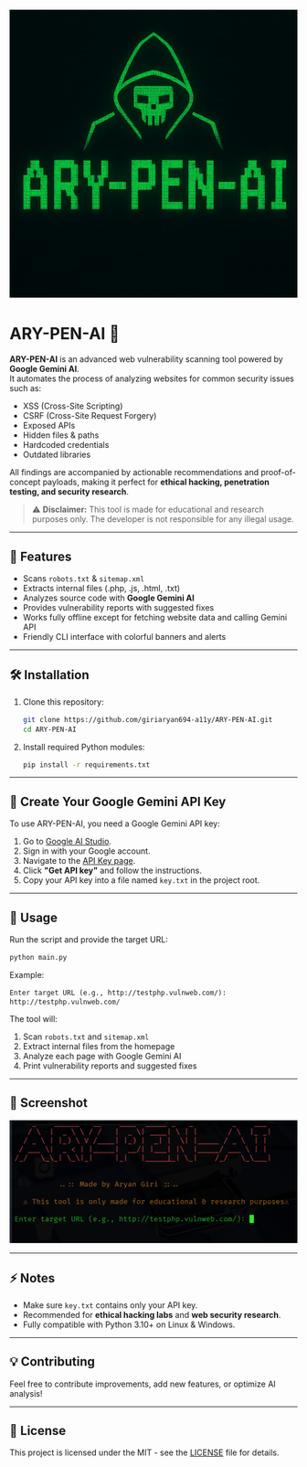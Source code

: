 
# ![ARY-PEN-AI](https://github.com/giriaryan694-a11y/ARY-PEN-AI/blob/main/image.png)

# ARY-PEN-AI 🚀

**ARY-PEN-AI** is an advanced web vulnerability scanning tool powered by **Google Gemini AI**.  
It automates the process of analyzing websites for common security issues such as:

- XSS (Cross-Site Scripting)  
- CSRF (Cross-Site Request Forgery)  
- Exposed APIs  
- Hidden files & paths  
- Hardcoded credentials  
- Outdated libraries  

All findings are accompanied by actionable recommendations and proof-of-concept payloads, making it perfect for **ethical hacking, penetration testing, and security research**.  

> ⚠ **Disclaimer:** This tool is made for educational and research purposes only. The developer is not responsible for any illegal usage.

---

## 🌟 Features

- Scans `robots.txt` & `sitemap.xml`
- Extracts internal files (.php, .js, .html, .txt)
- Analyzes source code with **Google Gemini AI**
- Provides vulnerability reports with suggested fixes
- Works fully offline except for fetching website data and calling Gemini API
- Friendly CLI interface with colorful banners and alerts

---

## 🛠 Installation

1. Clone this repository:
   ```bash
   git clone https://github.com/giriaryan694-a11y/ARY-PEN-AI.git
   cd ARY-PEN-AI
   ```

2. Install required Python modules:
   ```bash
   pip install -r requirements.txt
   ```

---

## 🔑 Create Your Google Gemini API Key

To use ARY-PEN-AI, you need a Google Gemini API key:

1. Go to [Google AI Studio](https://aistudio.google.com/).  
2. Sign in with your Google account.  
3. Navigate to the [API Key page](https://aistudio.google.com/apikey).  
4. Click **"Get API key"** and follow the instructions.  
5. Copy your API key into a file named `key.txt` in the project root.

---

## 🚀 Usage

Run the script and provide the target URL:

```bash
python main.py
```

Example:

```
Enter target URL (e.g., http://testphp.vulnweb.com/): http://testphp.vulnweb.com/
```

The tool will:

1. Scan `robots.txt` and `sitemap.xml`
2. Extract internal files from the homepage
3. Analyze each page with Google Gemini AI
4. Print vulnerability reports and suggested fixes

---

## 📸 Screenshot

![ARY-PEN-AI Demo](https://github.com/giriaryan694-a11y/ARY-PEN-AI/blob/main/screenshot.png)

---

## ⚡ Notes

- Make sure `key.txt` contains only your API key.  
- Recommended for **ethical hacking labs** and **web security research**.  
- Fully compatible with Python 3.10+ on Linux & Windows.  

---

## 💡 Contributing

Feel free to contribute improvements, add new features, or optimize AI analysis!  

---

## 📜 License

This project is licensed under the MIT - see the [LICENSE](LICENSE) file for details.  
